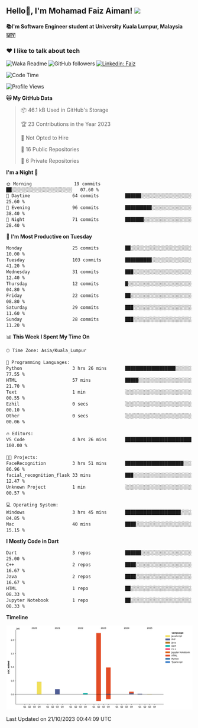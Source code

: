 <h2> Hello👋, I'm Mohamad Faiz Aiman! <img src="https://media.giphy.com/media/12oufCB0MyZ1Go/giphy.gif" width="50"></h2>

#### 📚I'm Software Engineer student at University Kuala Lumpur, Malaysia 🇲🇾
###  ❤️ I like to talk about tech 


![Waka Readme](https://github.com/anmol098/anmol098/workflows/Waka%20Readme/badge.svg)
![GitHub followers](https://img.shields.io/github/followers/faizaiman?label=Follow&style=social)
[![Linkedin: Faiz](https://img.shields.io/badge/-Faiz-blue?style=flat-square&logo=Linkedin&logoColor=white&link=https://www.linkedin.com/in/mohamad-faiz-aiman-623747192/)](https://www.linkedin.com/in/mohamad-faiz-aiman-623747192/)

<!--START_SECTION:waka-->
![Code Time](http://img.shields.io/badge/Code%20Time-152%20hrs%2027%20mins-blue)

![Profile Views](http://img.shields.io/badge/Profile%20Views-0-blue)

**🐱 My GitHub Data** 

> 📦 46.1 kB Used in GitHub's Storage 
 > 
> 🏆 23 Contributions in the Year 2023
 > 
> 🚫 Not Opted to Hire
 > 
> 📜 16 Public Repositories 
 > 
> 🔑 6 Private Repositories 
 > 
**I'm a Night 🦉** 

```text
🌞 Morning                19 commits          ██░░░░░░░░░░░░░░░░░░░░░░░   07.60 % 
🌆 Daytime                64 commits          ██████░░░░░░░░░░░░░░░░░░░   25.60 % 
🌃 Evening                96 commits          ██████████░░░░░░░░░░░░░░░   38.40 % 
🌙 Night                  71 commits          ███████░░░░░░░░░░░░░░░░░░   28.40 % 
```
📅 **I'm Most Productive on Tuesday** 

```text
Monday                   25 commits          ██░░░░░░░░░░░░░░░░░░░░░░░   10.00 % 
Tuesday                  103 commits         ██████████░░░░░░░░░░░░░░░   41.20 % 
Wednesday                31 commits          ███░░░░░░░░░░░░░░░░░░░░░░   12.40 % 
Thursday                 12 commits          █░░░░░░░░░░░░░░░░░░░░░░░░   04.80 % 
Friday                   22 commits          ██░░░░░░░░░░░░░░░░░░░░░░░   08.80 % 
Saturday                 29 commits          ███░░░░░░░░░░░░░░░░░░░░░░   11.60 % 
Sunday                   28 commits          ███░░░░░░░░░░░░░░░░░░░░░░   11.20 % 
```


📊 **This Week I Spent My Time On** 

```text
🕑︎ Time Zone: Asia/Kuala_Lumpur

💬 Programming Languages: 
Python                   3 hrs 26 mins       ███████████████████░░░░░░   77.55 % 
HTML                     57 mins             █████░░░░░░░░░░░░░░░░░░░░   21.70 % 
Text                     1 min               ░░░░░░░░░░░░░░░░░░░░░░░░░   00.55 % 
Ezhil                    0 secs              ░░░░░░░░░░░░░░░░░░░░░░░░░   00.10 % 
Other                    0 secs              ░░░░░░░░░░░░░░░░░░░░░░░░░   00.06 % 

🔥 Editors: 
VS Code                  4 hrs 26 mins       █████████████████████████   100.00 % 

🐱‍💻 Projects: 
FaceRecognition          3 hrs 51 mins       ██████████████████████░░░   86.96 % 
facial_recognition_flask 33 mins             ███░░░░░░░░░░░░░░░░░░░░░░   12.47 % 
Unknown Project          1 min               ░░░░░░░░░░░░░░░░░░░░░░░░░   00.57 % 

💻 Operating System: 
Windows                  3 hrs 45 mins       █████████████████████░░░░   84.85 % 
Mac                      40 mins             ████░░░░░░░░░░░░░░░░░░░░░   15.15 % 
```

**I Mostly Code in Dart** 

```text
Dart                     3 repos             ██████░░░░░░░░░░░░░░░░░░░   25.00 % 
C++                      2 repos             ████░░░░░░░░░░░░░░░░░░░░░   16.67 % 
Java                     2 repos             ████░░░░░░░░░░░░░░░░░░░░░   16.67 % 
HTML                     1 repo              ██░░░░░░░░░░░░░░░░░░░░░░░   08.33 % 
Jupyter Notebook         1 repo              ██░░░░░░░░░░░░░░░░░░░░░░░   08.33 % 
```



**Timeline**

![Lines of Code chart](https://raw.githubusercontent.com/faizaiman/faizaiman/main/assets/bar_graph.png)


 Last Updated on 21/10/2023 00:44:09 UTC
<!--END_SECTION:waka-->
